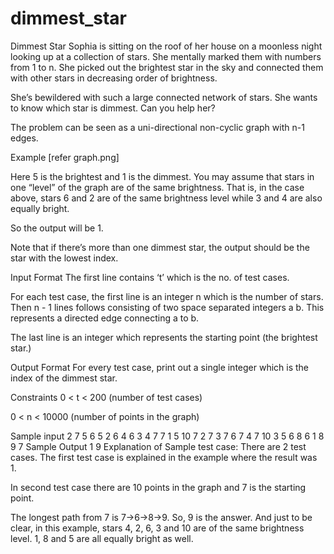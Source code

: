 # dimmest_star

Dimmest Star
Sophia is sitting on the roof of her house on a moonless night looking up at a collection of stars. She mentally marked them with numbers from 1 to n. She picked out the brightest star in the sky and connected them with other stars in decreasing order of brightness.

She’s bewildered with such a large connected network of stars. She wants to know which star is dimmest. Can you help her?

The problem can be seen as a uni-directional non-cyclic graph with n-1 edges.

Example
[refer graph.png]


Here 5 is the brightest and 1 is the dimmest. You may assume that stars in one “level” of the graph are of the same brightness. That is, in the case above, stars 6 and 2 are of the same brightness level while 3 and 4 are also equally bright.

So the output will be 1.

Note that if there’s more than one dimmest star, the output should be the star with the lowest index.

Input Format
The first line contains ‘t’ which is the no. of test cases.

For each test case, the first line is an integer n which is the number of stars. Then n - 1 lines follows consisting of two space separated integers a b. This represents a directed edge connecting a to b.

The last line is an integer which represents the starting point (the brightest star.)

Output Format
For every test case, print out a single integer which is the index of the dimmest star.

Constraints
0 < t < 200 (number of test cases)

0 < n < 10000 (number of points in the graph)

Sample input
2
7
5 6
5 2
6 4
6 3
4 7
7 1
5
10
7 2
7 3
7 6
7 4
7 10
3 5
6 8
6 1
8 9
7
Sample Output
1
9
Explanation of Sample test case:
There are 2 test cases. The first test case is explained in the example where the result was 1.

In second test case there are 10 points in the graph and 7 is the starting point.

The longest path from 7 is 7->6->8->9. So, 9 is the answer. And just to be clear, in this example, stars 4, 2, 6, 3 and 10 are of the same brightness level. 1, 8 and 5 are all equally bright as well.
